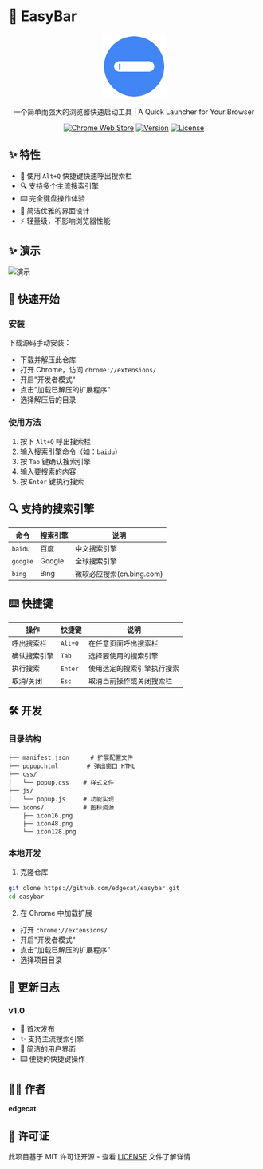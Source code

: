 # 🚀 EasyBar

<div align="center">

![EasyBar Logo](icons/icon128.png)

一个简单而强大的浏览器快速启动工具 | A Quick Launcher for Your Browser

[![Chrome Web Store](https://img.shields.io/badge/Chrome-Extension-green.svg)](https://chrome.google.com/webstore/category/extensions)
[![Version](https://img.shields.io/badge/version-1.0-blue.svg)](https://github.com/edgecat/easybar)
[![License](https://img.shields.io/badge/license-MIT-orange.svg)](LICENSE)

</div>

## ✨ 特性

- 🎯 使用 `Alt+Q` 快捷键快速呼出搜索栏
- 🔍 支持多个主流搜索引擎
- ⌨️ 完全键盘操作体验
- 🎨 简洁优雅的界面设计
- ⚡ 轻量级，不影响浏览器性能

## ✨ 演示

![演示](https://raw.githubusercontent.com/Mashull/my-pic-achv/main/easybar_show.gif)

## 🚀 快速开始

### 安装

下载源码手动安装：
   - 下载并解压此仓库
   - 打开 Chrome，访问 `chrome://extensions/`
   - 开启"开发者模式"
   - 点击"加载已解压的扩展程序"
   - 选择解压后的目录

### 使用方法

1. 按下 `Alt+Q` 呼出搜索栏
2. 输入搜索引擎命令（如：`baidu`）
3. 按 `Tab` 键确认搜索引擎
4. 输入要搜索的内容
5. 按 `Enter` 键执行搜索

## 🔍 支持的搜索引擎

| 命令 | 搜索引擎 | 说明 |
|------|---------|------|
| `baidu` | 百度 | 中文搜索引擎 |
| `google` | Google | 全球搜索引擎 |
| `bing` | Bing | 微软必应搜索(cn.bing.com) |

## ⌨️ 快捷键

| 操作 | 快捷键 | 说明 |
|------|--------|------|
| 呼出搜索栏 | `Alt+Q` | 在任意页面呼出搜索栏 |
| 确认搜索引擎 | `Tab` | 选择要使用的搜索引擎 |
| 执行搜索 | `Enter` | 使用选定的搜索引擎执行搜索 |
| 取消/关闭 | `Esc` | 取消当前操作或关闭搜索栏 |

## 🛠️ 开发

### 目录结构
```
├── manifest.json      # 扩展配置文件
├── popup.html        # 弹出窗口 HTML
├── css/
│   └── popup.css    # 样式文件
├── js/
│   └── popup.js     # 功能实现
└── icons/           # 图标资源
    ├── icon16.png
    ├── icon48.png
    └── icon128.png
```

### 本地开发

1. 克隆仓库
```bash
git clone https://github.com/edgecat/easybar.git
cd easybar
```

2. 在 Chrome 中加载扩展
- 打开 `chrome://extensions/`
- 开启"开发者模式"
- 点击"加载已解压的扩展程序"
- 选择项目目录

## 📝 更新日志

### v1.0
- 🎉 首次发布
- ✨ 支持主流搜索引擎
- 🎨 简洁的用户界面
- ⌨️ 便捷的快捷键操作

## 👨‍💻 作者

**edgecat**

## 📄 许可证

此项目基于 MIT 许可证开源 - 查看 [LICENSE](LICENSE) 文件了解详情 
